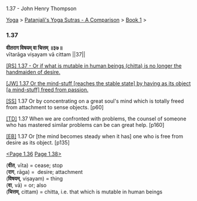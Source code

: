 1.37 - John Henry Thompson 

[Yoga](../../../yoga.md)‎ > ‎[Patanjali's Yoga Sutras - A Comparison](../../patanjani.md)‎ > ‎[Book 1](../book-1.md)‎ > ‎

### 1.37

**वीतराग विषयम् वा चित्तम् ॥३७॥**  
vītarāga viṣayam vā cittam ||37||  
  
  
[\[RS\] 1.37 - Or if what is mutable in human beings (chitta) is no longer the handmaiden of desire.](http://www.ashtangayoga.info/philosophy/yoga-sutra-patanjali/chapter-1/item/vitaraga-vishayam-va-chittam-37/)  
  
[\[JW\] 1.37 Or the mind-stuff \[reaches the stable state\] by having as its object \[a mind-stuff\] freed from passion.](http://books.google.com/books?id=YzFImjtOxUwC&pg=PA76&ci=161%2C345%2C717%2C73&source=bookclip)  
  
[\[SS\]](http://www.amazon.com/Yoga-Sutras-Patanjali-Commentary-Satchidananda/dp/0932040381) 1.37 Or by concentrating on a great soul's mind which is totally freed from attachment to sense objects. \[p60\]  
  
[\[TD\]](http://www.amazon.com/Heart-Yoga-Developing-Personal-Practice/dp/089281764X/ref=sr_1_5?ie=UTF8&qid=1326228195&sr=8-5) 1.37 When we are confronted with problems, the counsel of someone who has mastered similar problems can be can great help. \[p160\]  
  
[\[EB\]](http://www.amazon.com/Yoga-Sutras-Patanjali-Translation-Commentary/dp/0865477361/ref=sr_1_1?ie=UTF8&s=books&qid=1250508322&sr=1-1) 1.37 Or \[the mind becomes steady when it has\] one who is free from desire as its object. \[p135\]  
  
  
[<Page 1.36](136.md)  [Page 1.38>](138.md)  
  
  
  

(**वीत**, vīta) = cease; stop  
(**राग**, rāga) =  desire; attachment  
(**विषयम्**, viṣayam) = thing  
(**वा**, vā) = or; also  
(**चित्तम्**, cittam) = chitta, i.e. that which is mutable in human beings

